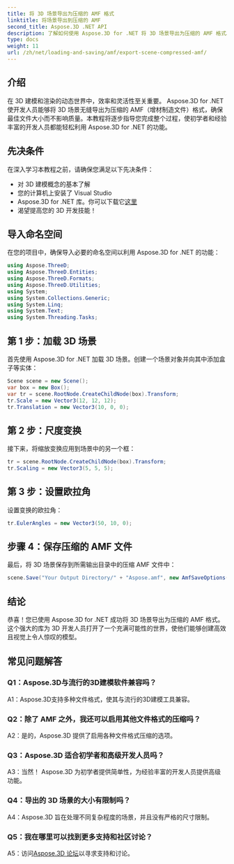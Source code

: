 ```yaml
---
title: 将 3D 场景导出为压缩的 AMF 格式
linktitle: 将场景导出到压缩的 AMF
second_title: Aspose.3D .NET API
description: 了解如何使用 Aspose.3D for .NET 将 3D 场景导出为压缩的 AMF 格式。通过本分步指南增强您的开发技能。
type: docs
weight: 11
url: /zh/net/loading-and-saving/amf/export-scene-compressed-amf/
---
```

## 介绍

在 3D 建模和渲染的动态世界中，效率和灵活性至关重要。 Aspose.3D for .NET 使开发人员能够将 3D 场景无缝导出为压缩的 AMF（增材制造文件）格式，确保最佳文件大小而不影响质量。本教程将逐步指导您完成整个过程，使初学者和经验丰富的开发人员都能轻松利用 Aspose.3D for .NET 的功能。

## 先决条件

在深入学习本教程之前，请确保您满足以下先决条件：

- 对 3D 建模概念的基本了解
- 您的计算机上安装了 Visual Studio
-  Aspose.3D for .NET 库。你可以下载它[这里](https://releases.aspose.com/3d/net/)
- 渴望提高您的 3D 开发技能！

## 导入命名空间

在您的项目中，确保导入必要的命名空间以利用 Aspose.3D for .NET 的功能：

```csharp
using Aspose.ThreeD;
using Aspose.ThreeD.Entities;
using Aspose.ThreeD.Formats;
using Aspose.ThreeD.Utilities;
using System;
using System.Collections.Generic;
using System.Linq;
using System.Text;
using System.Threading.Tasks;
```

## 第 1 步：加载 3D 场景

首先使用 Aspose.3D for .NET 加载 3D 场景。创建一个场景对象并向其中添加盒子等实体：

```csharp
Scene scene = new Scene();
var box = new Box();
var tr = scene.RootNode.CreateChildNode(box).Transform;
tr.Scale = new Vector3(12, 12, 12);
tr.Translation = new Vector3(10, 0, 0);
```

## 第 2 步：尺度变换

接下来，将缩放变换应用到场景中的另一个框：

```csharp
tr = scene.RootNode.CreateChildNode(box).Transform;
tr.Scaling = new Vector3(5, 5, 5);
```

## 第 3 步：设置欧拉角

设置变换的欧拉角：

```csharp
tr.EulerAngles = new Vector3(50, 10, 0);
```

## 步骤 4：保存压缩的 AMF 文件

最后，将 3D 场景保存到所需输出目录中的压缩 AMF 文件中：

```csharp
scene.Save("Your Output Directory/" + "Aspose.amf", new AmfSaveOptions() { EnableCompression = false });
```

## 结论

恭喜！您已使用 Aspose.3D for .NET 成功将 3D 场景导出为压缩的 AMF 格式。这个强大的库为 3D 开发人员打开了一个充满可能性的世界，使他们能够创建高效且视觉上令人惊叹的模型。

## 常见问题解答

### Q1：Aspose.3D与流行的3D建模软件兼容吗？

A1：Aspose.3D支持多种文件格式，使其与流行的3D建模工具兼容。

### Q2：除了 AMF 之外，我还可以启用其他文件格式的压缩吗？

A2：是的，Aspose.3D 提供了启用各种文件格式压缩的选项。

### Q3：Aspose.3D 适合初学者和高级开发人员吗？

A3：当然！ Aspose.3D 为初学者提供简单性，为经验丰富的开发人员提供高级功能。

### Q4：导出的 3D 场景的大小有限制吗？

A4：Aspose.3D 旨在处理不同复杂程度的场景，并且没有严格的尺寸限制。

### Q5：我在哪里可以找到更多支持和社区讨论？

 A5：访问[Aspose.3D 论坛](https://forum.aspose.com/c/3d/18)以寻求支持和讨论。